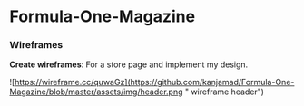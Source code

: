 # Formula-One-Magazine



### Wireframes

**Create wireframes**: For a store page and implement my design.

![https://wireframe.cc/quwaGz](https://github.com/kanjamad/Formula-One-Magazine/blob/master/assets/img/header.png " wireframe header")

